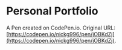 # Personal Portfolio

A Pen created on CodePen.io. Original URL: [https://codepen.io/nickg996/pen/jOBKdZj](https://codepen.io/nickg996/pen/jOBKdZj).


